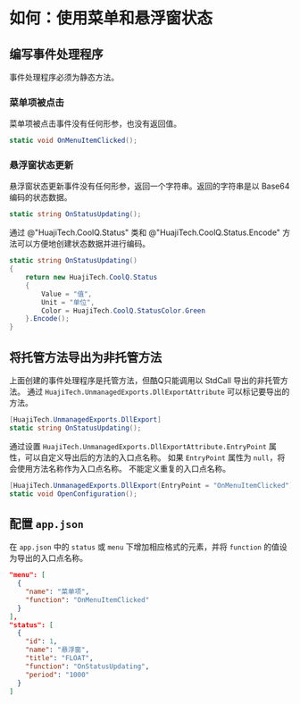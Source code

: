 # 如何：使用菜单和悬浮窗状态

## 编写事件处理程序

事件处理程序必须为静态方法。

### 菜单项被点击

菜单项被点击事件没有任何形参，也没有返回值。

```csharp
static void OnMenuItemClicked();
```

### 悬浮窗状态更新

悬浮窗状态更新事件没有任何形参，返回一个字符串。返回的字符串是以 Base64 编码的状态数据。

```csharp
static string OnStatusUpdating();
```

通过 @"HuajiTech.CoolQ.Status" 类和 @"HuajiTech.CoolQ.Status.Encode" 方法可以方便地创建状态数据并进行编码。

```csharp
static string OnStatusUpdating()
{
	return new HuajiTech.CoolQ.Status
	{
		Value = "值",
		Unit = "单位",
		Color = HuajiTech.CoolQ.StatusColor.Green
	}.Encode();
}
```

## 将托管方法导出为非托管方法

上面创建的事件处理程序是托管方法，但酷Q只能调用以 StdCall 导出的非托管方法。
通过 `HuajiTech.UnmanagedExports.DllExportAttribute` 可以标记要导出的方法。

```csharp
[HuajiTech.UnmanagedExports.DllExport]
static string OnStatusUpdating();
```

通过设置 `HuajiTech.UnmanagedExports.DllExportAttribute.EntryPoint` 属性，可以自定义导出后的方法的入口点名称。
如果 `EntryPoint` 属性为 `null`，将会使用方法名称作为入口点名称。
不能定义重复的入口点名称。

```csharp
[HuajiTech.UnmanagedExports.DllExport(EntryPoint = "OnMenuItemClicked")]
static void OpenConfiguration();
```

## 配置 `app.json`

在 `app.json` 中的 `status` 或 `menu` 下增加相应格式的元素，并将 `function` 的值设为导出的入口点名称。

```json
"menu": [
  {
    "name": "菜单项",
    "function": "OnMenuItemClicked"
  }
],
"status": [
  {
    "id": 1,
    "name": "悬浮窗",
    "title": "FLOAT",
    "function": "OnStatusUpdating",
    "period": "1000"
  }
]
```
